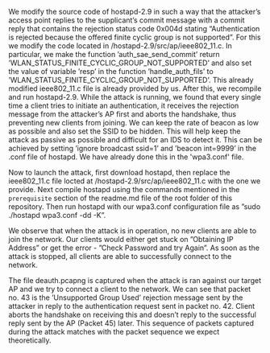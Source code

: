 We modify the source code of hostapd-2.9 in such a way that the attacker’s access point replies to the supplicant’s commit message with a commit reply that contains the rejection status code 0x004d stating “Authentication is rejected because the offered finite cyclic group is not supported”. For this we modify
the code located in /hostapd-2.9/src/ap/ieee802_11.c. In particular, we make the function ’auth_sae_send_commit’ return ’WLAN_STATUS_FINITE_CYCLIC_GROUP_NOT_SUPPORTED’ and also
set the value of variable ’resp’ in the function ’handle_auth_fils’ to ’WLAN_STATUS_FINITE_CYCLIC_GROUP_NOT_SUPPORTED’. This already modified ieee802_11.c file is already provided by us.
After this, we recompile and run hostapd-2.9. While the attack
is running, we found that every single time a client tries to initiate an authentication, it
receives the rejection message from the attacker’s AP first and aborts the handshake, thus
preventing new clients from joining.
We can keep the rate of beacon as low as possible and also set the SSID to be hidden. This
will help keep the attack as passive as possible and difficult for an IDS to detect it. This
can be achieved by setting ’ignore broadcast ssid=1’ and ’beacon int=9999’ in the .conf file
of hostapd. We have already done this in the 'wpa3.conf' file.

Now to launch the attack, first download hostapd, then replace the ieee802_11.c file locted at /hostapd-2.9/src/ap/ieee802_11.c with the one we provide. Next compile hostapd using the commands mentioned in the `prerequisite` section of the readme.md file of the root folder of this repository.
Then run hostapd with our wpa3.conf configuration file as ”sudo ./hostapd wpa3.conf -dd -K”.

We observe that when the attack is in operation, no new clients are able to join the network. Our clients would either get stuck on ”Obtaining IP Address” or get the error - ”Check Password and try Again”. As soon as the attack is stopped, all clients are able to successfully connect to the network.

The file deauth.pcapng is captured when the attack is ran against our target AP and we try to connect a client to the network.
We can see that packet no. 43 is the ’Unsupported Group Used’ rejection message sent by the attacker in reply to the authentication request sent in packet no. 42.
Client aborts the handshake on receiving this and doesn’t reply to the successful reply sent by the AP (Packet 45) later. This sequence of packets captured during the attack matches with the packet sequence we expect
theoretically.

